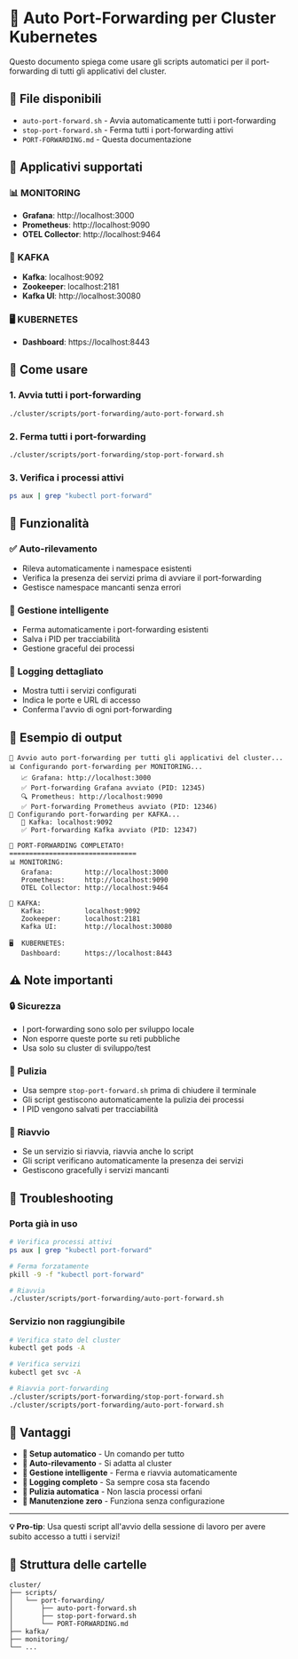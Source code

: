 # 🚀 Auto Port-Forwarding per Cluster Kubernetes

Questo documento spiega come usare gli scripts automatici per il port-forwarding di tutti gli applicativi del cluster.

## 📁 File disponibili

- `auto-port-forward.sh` - Avvia automaticamente tutti i port-forwarding
- `stop-port-forward.sh` - Ferma tutti i port-forwarding attivi
- `PORT-FORWARDING.md` - Questa documentazione

## 🎯 Applicativi supportati

### 📊 **MONITORING**
- **Grafana**: http://localhost:3000
- **Prometheus**: http://localhost:9090  
- **OTEL Collector**: http://localhost:9464

### 📨 **KAFKA**
- **Kafka**: localhost:9092
- **Zookeeper**: localhost:2181
- **Kafka UI**: http://localhost:30080

### 🖥️ **KUBERNETES**
- **Dashboard**: https://localhost:8443

## 🚀 Come usare

### 1. Avvia tutti i port-forwarding
```bash
./cluster/scripts/port-forwarding/auto-port-forward.sh
```

### 2. Ferma tutti i port-forwarding
```bash
./cluster/scripts/port-forwarding/stop-port-forward.sh
```

### 3. Verifica i processi attivi
```bash
ps aux | grep "kubectl port-forward"
```

## 🔧 Funzionalità

### ✅ **Auto-rilevamento**
- Rileva automaticamente i namespace esistenti
- Verifica la presenza dei servizi prima di avviare il port-forwarding
- Gestisce namespace mancanti senza errori

### 🛑 **Gestione intelligente**
- Ferma automaticamente i port-forwarding esistenti
- Salva i PID per tracciabilità
- Gestione graceful dei processi

### 📝 **Logging dettagliato**
- Mostra tutti i servizi configurati
- Indica le porte e URL di accesso
- Conferma l'avvio di ogni port-forwarding

## 🎨 Esempio di output

```
🚀 Avvio auto port-forwarding per tutti gli applicativi del cluster...
📊 Configurando port-forwarding per MONITORING...
   📈 Grafana: http://localhost:3000
   ✅ Port-forwarding Grafana avviato (PID: 12345)
   🔍 Prometheus: http://localhost:9090
   ✅ Port-forwarding Prometheus avviato (PID: 12346)
📨 Configurando port-forwarding per KAFKA...
   🚀 Kafka: localhost:9092
   ✅ Port-forwarding Kafka avviato (PID: 12347)

🎯 PORT-FORWARDING COMPLETATO!
================================
📊 MONITORING:
   Grafana:        http://localhost:3000
   Prometheus:     http://localhost:9090
   OTEL Collector: http://localhost:9464

📨 KAFKA:
   Kafka:          localhost:9092
   Zookeeper:      localhost:2181
   Kafka UI:       http://localhost:30080

🖥️  KUBERNETES:
   Dashboard:      https://localhost:8443
```

## ⚠️ Note importanti

### 🔒 **Sicurezza**
- I port-forwarding sono solo per sviluppo locale
- Non esporre queste porte su reti pubbliche
- Usa solo su cluster di sviluppo/test

### 🧹 **Pulizia**
- Usa sempre `stop-port-forward.sh` prima di chiudere il terminale
- Gli script gestiscono automaticamente la pulizia dei processi
- I PID vengono salvati per tracciabilità

### 🔄 **Riavvio**
- Se un servizio si riavvia, riavvia anche lo script
- Gli script verificano automaticamente la presenza dei servizi
- Gestiscono gracefully i servizi mancanti

## 🚨 Troubleshooting

### Porta già in uso
```bash
# Verifica processi attivi
ps aux | grep "kubectl port-forward"

# Ferma forzatamente
pkill -9 -f "kubectl port-forward"

# Riavvia
./cluster/scripts/port-forwarding/auto-port-forward.sh
```

### Servizio non raggiungibile
```bash
# Verifica stato del cluster
kubectl get pods -A

# Verifica servizi
kubectl get svc -A

# Riavvia port-forwarding
./cluster/scripts/port-forwarding/stop-port-forward.sh
./cluster/scripts/port-forwarding/auto-port-forward.sh
```

## 🎉 Vantaggi

- **🚀 Setup automatico** - Un comando per tutto
- **🔄 Auto-rilevamento** - Si adatta al cluster
- **🛑 Gestione intelligente** - Ferma e riavvia automaticamente
- **📝 Logging completo** - Sa sempre cosa sta facendo
- **🧹 Pulizia automatica** - Non lascia processi orfani
- **🔧 Manutenzione zero** - Funziona senza configurazione

---

**💡 Pro-tip**: Usa questi script all'avvio della sessione di lavoro per avere subito accesso a tutti i servizi!

## 📁 Struttura delle cartelle

```
cluster/
├── scripts/
│   └── port-forwarding/
│       ├── auto-port-forward.sh
│       ├── stop-port-forward.sh
│       └── PORT-FORWARDING.md
├── kafka/
├── monitoring/
└── ...
``` 